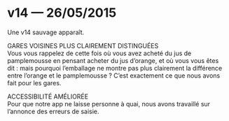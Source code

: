 # v14 — 26/05/2015

Une v14 sauvage apparaît.

GARES VOISINES PLUS CLAIREMENT DISTINGUÉES<br />
Vous vous rappelez de cette fois où vous avez acheté du jus de pamplemousse en pensant acheter du jus d’orange, et où vous vous êtes dit&nbsp;: mais pourquoi l’emballage ne montre pas plus clairement la différence entre l’orange et le pamplemousse&nbsp;? C’est exactement ce que nous avons fait pour les gares.

ACCESSIBILITÉ AMÉLIORÉE<br />
Pour que notre app ne laisse personne à quai, nous avons travaillé sur l’annonce des erreurs de saisie.

